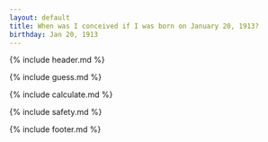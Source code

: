 ```yaml
---
layout: default
title: When was I conceived if I was born on January 20, 1913?
birthday: Jan 20, 1913
---
```


{% include header.md %}

{% include guess.md %}

{% include calculate.md %}

{% include safety.md %}

{% include footer.md %}



